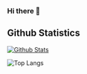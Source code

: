 ### Hi there 👋

## Github Statistics

[![Github Stats](
https://github-readme-stats.vercel.app/api?username=kurim&count_private=true&show_icons=true&theme=github_dark_dimmed&count_private=true)](https://github.com/kurim)

![Top Langs](https://github-readme-stats.vercel.app/api/top-langs/?username=kurim&layout=compact&theme=github_dark_dimmed&show_icons=true)
